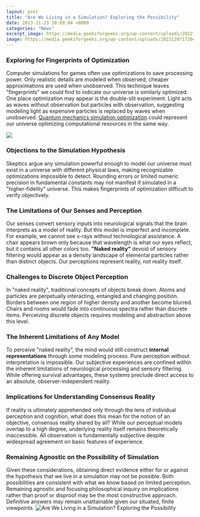 ```yaml
---
layout: post
title: "Are We Living in a Simulation? Exploring the Possibility"
date: 2023-11-23 10:09:04 +0000
categories: "News"
excerpt_image: https://media.geeksforgeeks.org/wp-content/uploads/20221207172048/Are-We-Living-in-a-Simulation.jpg
image: https://media.geeksforgeeks.org/wp-content/uploads/20221207172048/Are-We-Living-in-a-Simulation.jpg
---
```


### Exploring for Fingerprints of Optimization
Computer simulations for games often use optimizations to save processing power. Only realistic details are modeled when observed; cheaper approximations are used when unobserved. This technique leaves "fingerprints" we could find to indicate our universe is similarly optimized. 
One place optimization may appear is the double-slit experiment. Light acts as waves without observation but particles with observation, suggesting modeling light as expensive particles is replaced by waves when unobserved. [Quantum mechanics simulation optimization](https://yt.io.vn/collection/accardi) could represent our universe optimizing computational resources in the same way. 

![](https://m.media-amazon.com/images/I/61Lc4B17B8L._SL500_.jpg)
### Objections to the Simulation Hypothesis
Skeptics argue any simulation powerful enough to model our universe must exist in a universe with different physical laws, making recognizable optimizations impossible to detect. Rounding errors or limited numeric precision in fundamental constants may not manifest if simulated in a "higher-fidelity" universe. This makes fingerprints of optimization difficult to verify objectively.
### The Limitations of Our Senses and Perception
Our senses convert sensory inputs into neurological signals that the brain interprets as a model of reality. But this model is imperfect and incomplete. For example, we cannot see x-rays without technological assistance. A chair appears brown only because that wavelength is what our eyes reflect, but it contains all other colors too. **"Naked reality"** devoid of sensory filtering would appear as a density landscape of elemental particles rather than distinct objects. Our perceptions represent reality, not reality itself.
### Challenges to Discrete Object Perception 
In "naked reality", traditional concepts of objects break down. Atoms and particles are perpetually interacting, entangled and changing position. Borders between one region of higher density and another become blurred. Chairs and rooms would fade into continuous spectra rather than discrete items. Perceiving discrete objects requires modeling and abstraction above this level.
### The Inherent Limitations of Any Model
To perceive "naked reality", the mind would still construct **internal representations** through some modeling process. Pure perception without interpretation is impossible. Our subjective experiences are confined within the inherent limitations of neurological processing and sensory filtering. While offering survival advantages, these systems preclude direct access to an absolute, observer-independent reality.
### Implications for Understanding Consensus Reality
If reality is ultimately apprehended only through the lens of individual perception and cognition, what does this mean for the notion of an objective, consensus reality shared by all? While our perceptual models overlap to a high degree, underlying reality itself remains theoretically inaccessible. All observation is fundamentally subjective despite widespread agreement on basic features of experience.
### Remaining Agnostic on the Possibility of Simulation
Given these considerations, obtaining direct evidence either for or against the hypothesis that we live in a simulation may not be possible. Both possibilities are consistent with what we know based on limited perception. Remaining agnostic and focusing philosophical inquiry on implications rather than proof or disproof may be the most constructive approach. Definitive answers may remain unattainable given our situated, finite viewpoints.
![Are We Living in a Simulation? Exploring the Possibility](https://media.geeksforgeeks.org/wp-content/uploads/20221207172048/Are-We-Living-in-a-Simulation.jpg)